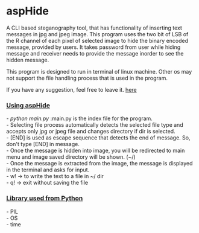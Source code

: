 # aspHide

A CLI based steganography tool, that has functionality of inserting text messages in jpg and jpeg image.
This program uses the two bit of LSB of the R channel of each pixel of selected image to hide the binary encoded
message, provided by users. It takes password from user while hiding message and receiver needs to provide the message inorder to see
the hidden message.

This program is designed to run in terminal of linux machine. Other os may not support the file handling
process that is used in the program.

If you have any suggestion, feel free to leave it. <a href="https://nirojpoudel.com.np/pages/contact.php">here</a>

<h3><u>Using aspHide</u></h3>
- <i>python main.py</i>  :main.py is the index file for the program.<br>
- Selecting file process automatically detects the selected file type and accepts only jpg or jpeg file and changes directory if dir is selected.<br>
- [END] is used as escape sequence that detects the end of message. So, don't type [END] in message.<br>
- Once the message is hidden into image, you will be redirected to main menu and image saved directory will be shown. (~/)<br>
- Once the message is extracted from the image, the message is displayed in the terminal and asks for input.<br>
- w! -> to write the text to a file in ~/ dir<br>
- q! -> exit without saving the file

<h3><u>Library used from Python</u></h3>
- PIL<br>
- OS<br>
- time<br>
